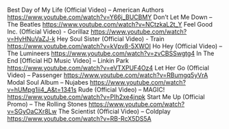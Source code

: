 Best Day of My Life (Official Video) – American Authors https://www.youtube.com/watch?v=Y66j_BUCBMY
Don’t Let Me Down – The Beatles https://www.youtube.com/watch?v=NCtzkaL2t_Y
Feel Good Inc. (Official Video) - Gorillaz https://www.youtube.com/watch?v=HyHNuVaZJ-k
Hey Soul Sister (Official Video) - Train https://www.youtube.com/watch?v=kVpv8-5XWOI
Ho Hey (Official Video) – The Lumineers https://www.youtube.com/watch?v=zvCBSSwgtg4
In The End [Official HD Music Video] – Linkin Park	 https://www.youtube.com/watch?v=eVTXPUF4Oz4 
Let Her Go (Official Video) – Passenger https://www.youtube.com/watch?v=RBumgq5yVrA
Modal Soul Album – Nujabes https://www.youtube.com/watch?v=hUMpg1ii4_A&t=1341s
Rude (Official Video) – MAGIC! https://www.youtube.com/watch?v=PIh2xe4jnpk
Start Me Up (Official Promo) – The Rolling Stones https://www.youtube.com/watch?v=SGyOaCXr8Lw
The Scientist (Official Video) – Coldplay https://www.youtube.com/watch?v=RB-RcX5DS5A
